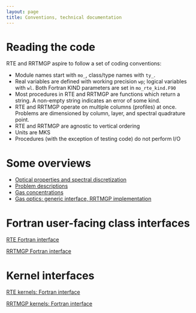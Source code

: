 ```yaml
---
layout: page
title: Conventions, technical documentation
---
```


# Reading the code

RTE and RRTMGP aspire to follow a set of coding conventions:

- Module names start with `mo_`, class/type names with `ty_`.
- Real variables are defined with working precision `wp`; logical variables with `wl`.
  Both Fortran KIND parameters are set in `mo_rte_kind.F90`
- Most procedures in RTE and RRTMGP are functions which return a string. A non-empty string indicates an error of some kind.
- RTE and RRTMGP operate on multiple columns (profiles) at once. Problems are dimensioned by column, layer,
  and spectral quadrature point.
- RTE and RRTMGP are agnostic to vertical ordering
- Units are MKS
- Procedures (with the exception of testing code) do not perform I/O

# Some overviews

- [Optical properties and spectral discretization](./optical-props-overview.html)
- [Problem descriptions](./optical-props-src-funcs.html)
- [Gas concentrations](./gas-concentrations-overview.html)
- [Gas optics: generic interface, RRTMGP implementation](./rte-optics.md)

# Fortran user-facing class interfaces

[RTE Fortran interface](./rte-fortran-interface/index.html)

[RRTMGP Fortran interface](./rrtmgp-fortran-interface/index.html)

# Kernel interfaces

[RTE kernels: Fortran interface](./rte-kernels/index.html)

[RRTMGP kernels: Fortran interface](./rrtmgp-kernels/index.html)
